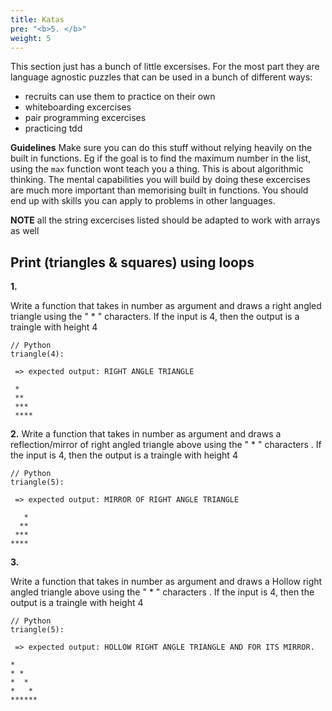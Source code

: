 ```yaml
---
title: Katas
pre: "<b>5. </b>"
weight: 5
---
```


This section just has a bunch of little excersises. For the most part they are language agnostic puzzles that can be used in a bunch of different ways:

- recruits can use them to practice on their own
- whiteboarding excercises
- pair programming excercises
- practicing tdd

**Guidelines**
Make sure you can do this stuff without relying heavily on the built in functions. Eg if the goal is to find the maximum number in the list, using the `max` function wont teach you a thing. This is about algorithmic thinking. The mental capabilities you will build by doing these excercises are much more important than memorising built in functions. You should end up with skills you can apply to problems in other languages.

**NOTE** all the string excercises listed should be adapted to work with arrays as well

## Print (triangles & squares) using loops

**1.**

Write a function that takes in number as argument and draws a right angled triangle  using the " * " characters. If the input is 4, then the output is a traingle with height 4
 
```
// Python
triangle(4):

 => expected output: RIGHT ANGLE TRIANGLE
 
 *
 **         
 ***              
 ****
```
**2.**
Write a function that takes in number as argument and draws a reflection/mirror of right angled triangle above using the " * " characters . If the input is 4, then the output is a traingle with height 4
```
// Python
triangle(5):

 => expected output: MIRROR OF RIGHT ANGLE TRIANGLE

   *
  **              
 ***
****
```
**3.**

Write a function that takes in number as argument and draws a Hollow right angled triangle above using the " * " characters . If the input is 4, then the output is a traingle with height 4

```
// Python
triangle(5):

 => expected output: HOLLOW RIGHT ANGLE TRIANGLE AND FOR ITS MIRROR.      

*
* *
*  *
*   *
******
```